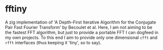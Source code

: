 # fftiny
A zig implementation of 'A Depth-First Iterative Algorithm for the Conjugate Pair Fast Fourier Transform' by Becoulet et al.
Here, I am not aiming to be the fastest FFT algorithm, but just to provide a portable FFT I can dogfeed in my own projects.
To this end I aim to provide only one dimensional `cfft` and `rfft` interfaces (thus keeping it 'tiny', so to say).
